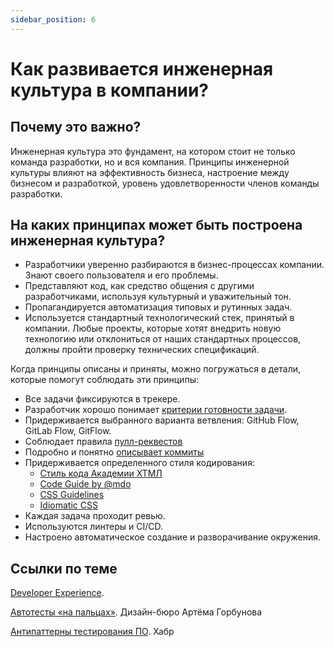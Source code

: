 ```yaml
---
sidebar_position: 6
---
```

# Как развивается инженерная культура в компании?

## Почему это важно? 
Инженерная культура это фундамент, на котором стоит не только команда разработки, но и вся компания. Принципы инженерной культуры влияют на эффективность бизнеса, настроение между бизнесом и разработкой, уровень удовлетворенности членов команды разработки.

## На каких принципах может быть построена инженерная культура?
- Разработчики уверенно разбираются в бизнес-процессах компании. Знают своего пользователя и его проблемы. 
- Представляют код, как средство общения с другими разработчиками, используя культурный и уважительный тон. 
- Пропагандируется автоматизация типовых и рутинных задач.
- Используется стандартный технологический стек, принятый в компании. Любые проекты, которые хотят внедрить новую технологию или отклониться от наших стандартных процессов, должны пройти проверку технических спецификаций.

Когда принципы описаны и приняты, можно погружаться в детали, которые помогут соблюдать эти принципы:
- Все задачи фиксируются в трекере.
- Разработчик хорошо понимает [критерии готовности задачи](dod.md).
- Придерживается выбранного варианта ветвления: GitHub Flow, GitLab Flow, GitFlow.
- Соблюдает правила [пулл-реквестов](./attachments/mtrlPullRequestRules.pdf)
- Подробно и понятно [описывает коммиты](./attachments/commitNikitaSivakov.pdf)
- Придерживается определенного стиля кодирования:
  - [Стиль кода Академии ХТМЛ](http://codeguide.academy/html-css.html)
  - [Code Guide by @mdo](http://codeguide.co/)
  - [CSS Guidelines](https://cssguidelin.es/)
  - [Idiomatic CSS](https://github.com/necolas/idiomatic-css)
- Каждая задача проходит ревью.
- Используются линтеры и CI/CD.
- Настроено автоматическое создание и разворачивание окружения.

## Ссылки по теме
[Developer Experience](https://t.me/pmdaily/1012).

[Автотесты «на пальцах»](https://bureau.ru/soviet/20200213/). Дизайн-бюро Артёма Горбунова

[Антипаттерны тестирования ПО](https://habr.com/ru/post/358178/). Хабр